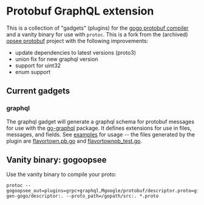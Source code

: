 Protobuf GraphQL extension
==============

This is a collection of "gadgets" (plugins) for the [gogo protobuf compiler](http://gogo.github.io/doc/) and a vanity binary for use with `protoc`.
This is a fork from the (archived) [opsee protobuf](https://github.com/opsee/protobuf) project with the following improvements:
- update dependencies to latest versions (proto3)
- union fix for new graphql version
- support for uint32
- enum support 


Current gadgets
---------------

### graphql

The graphql gadget will generate a graphql schema for protobuf messages for use with the [go-graphql](https://github.com/graphql-go/graphql) package. It defines extensions for use in files, messages, and fields. See [examples](./examples) for usage -- the files generated by the plugin are [flavortown.pb.go](./examples/flavortown.pb.go) and [flavortownpb_test.go](./examples/flavortownpb_test.go).


Vanity binary: gogoopsee
------------------------

Use the vanity binary to compile your proto:

```
protoc --gogoopsee_out=plugins=grpc+graphql,Mgoogle/protobuf/descriptor.proto=github.com/gogo/protobuf/protoc-gen-gogo/descriptor:. --proto_path=/gopath/src:. *.proto
```
